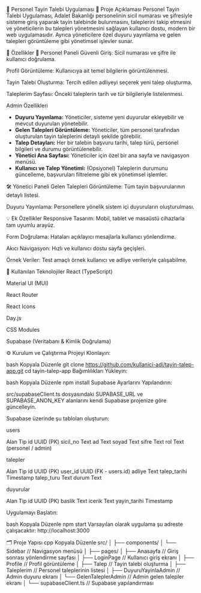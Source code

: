 📌 Personel Tayin Talebi Uygulaması
📖 Proje Açıklaması
Personel Tayin Talebi Uygulaması, Adalet Bakanlığı personelinin sicil numarası ve şifresiyle sisteme giriş yaparak tayin talebinde bulunmasını, 
taleplerini takip etmesini ve yöneticilerin bu talepleri yönetmesini sağlayan kullanıcı dostu, modern bir web uygulamasıdır.
Ayrıca yöneticilere özel duyuru yayınlama ve gelen talepleri görüntüleme gibi yönetimsel işlevler sunar.

🚀 Özellikler
👤 Personel Paneli
Güvenli Giriş: Sicil numarası ve şifre ile kullanıcı doğrulama.

Profil Görüntüleme: Kullanıcıya ait temel bilgilerin görüntülenmesi.

Tayin Talebi Oluşturma: Tercih edilen adliyeyi seçerek yeni talep oluşturma.

Taleplerim Sayfası: Önceki taleplerin tarih ve tür bilgileriyle listelenmesi.

Admin Özellikleri

- **Duyuru Yayınlama:** Yöneticiler, sisteme yeni duyurular ekleyebilir ve mevcut duyuruları yönetebilir.
- **Gelen Talepleri Görüntüleme:** Yöneticiler, tüm personel tarafından oluşturulan tayin taleplerini detaylı şekilde görebilir.
- **Talep Detayları:** Her bir talebin başvuru tarihi, talep türü, personel bilgileri ve durumu görüntülenebilir.
- **Yönetici Ana Sayfası:** Yöneticiler için özel bir ana sayfa ve navigasyon menüsü.
- **Kullanıcı ve Talep Yönetimi:** (Opsiyonel) Taleplerin durumunu güncelleme, başvuruları filtreleme gibi ek yönetimsel işlemler.


🛠️ Yönetici Paneli
Gelen Talepleri Görüntüleme: Tüm tayin başvurularının detaylı listesi.

Duyuru Yayınlama: Personellere yönelik sistem içi duyuruların oluşturulması.

💡 Ek Özellikler
Responsive Tasarım: Mobil, tablet ve masaüstü cihazlarla tam uyumlu arayüz.

Form Doğrulama: Hataları açıklayıcı mesajlarla kullanıcı yönlendirme.

Akıcı Navigasyon: Hızlı ve kullanıcı dostu sayfa geçişleri.

Örnek Veriler: Test amaçlı örnek kullanıcı ve adliye verileriyle çalışabilme.

🧰 Kullanılan Teknolojiler
React (TypeScript)

Material UI (MUI)

React Router

React Icons

Day.js

CSS Modules

Supabase (Veritabanı & Kimlik Doğrulama)

⚙️ Kurulum ve Çalıştırma
Projeyi Klonlayın:

bash
Kopyala
Düzenle
git clone https://github.com/kullanici-adi/tayin-talep-app.git
cd tayin-talep-app
Bağımlılıkları Yükleyin:

bash
Kopyala
Düzenle
npm install
Supabase Ayarlarını Yapılandırın:

src/supabaseClient.ts dosyasındaki SUPABASE_URL ve SUPABASE_ANON_KEY alanlarını kendi Supabase projenize göre güncelleyin.

Supabase üzerinde şu tabloları oluşturun:

users

Alan	Tip
id	UUID (PK)
sicil_no	Text
ad	Text
soyad	Text
sifre	Text
rol	Text (personel / admin)

talepler

Alan	Tip
id	UUID (PK)
user_id	UUID (FK - users.id)
adliye	Text
talep_tarihi	Timestamp
talep_turu	Text
durum	Text

duyurular

Alan	Tip
id	UUID (PK)
baslik	Text
icerik	Text
yayin_tarihi	Timestamp

Uygulamayı Başlatın:

bash
Kopyala
Düzenle
npm start
Varsayılan olarak uygulama şu adreste çalışacaktır: http://localhost:3000

🗂️ Proje Yapısı
cpp
Kopyala
Düzenle
src/
│
├── components/
│   └── Sidebar          // Navigasyon menüsü
│
├── pages/
│   ├── Anasayfa         // Giriş sonrası yönlendirme sayfası
│   ├── LoginPage        // Kullanıcı giriş ekranı
│   ├── Profile          // Profil görüntüleme
│   ├── Talep            // Tayin talebi oluşturma
│   ├── Taleplerim       // Personel taleplerinin listesi
│   ├── DuyuruYayinlaAdmin  // Admin duyuru ekranı
│   └── GelenTaleplerAdmin // Admin gelen talepler ekranı
│
└── supabaseClient.ts     // Supabase yapılandırması
